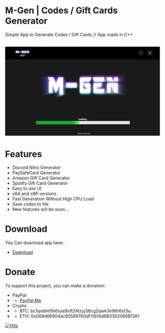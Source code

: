 
# M-Gen | Codes / Gift Cards Generator
Simple App to Generate Codes / Gift Cards // App made in C++

<br>
<img src="app.png" width="700">
<br>

# Features
- Discord Nitro Generator
- PaySafeCard Generator
- Amazon Gift Card Generator
- Spotify Gift Card Generator
- Easy to use UI
- x64 and x86 versions
- Fast Generation Without High CPU Load
- Save codes to file
- New features will be soon...

# Download
You Can download app here:
- <a href="https://github.com/mrawsky/M-Gen/releases">Download</a>

# Donate
To support this project, you can make a donation:
- PayPal:
- - <a href="https://paypal.me/mallowrecords">PayPal.Me</a>
- Crypto:
- - BTC: bc1qxdmt5h6sxe9xft24tzyj38cg2qwk3n96r6sf3u
- - ETH: 0xD69d66904ac65589760dF0614d6B3302066B1261

[![Hits](https://hits.seeyoufarm.com/api/count/incr/badge.svg?url=https%3A%2F%2Fgithub.com%2Fmrawsky%2FM-Gen&count_bg=%23333333&title_bg=%23000000&icon=&icon_color=%23FFFFFF&title=hits&edge_flat=false)](https://hits.seeyoufarm.com)
